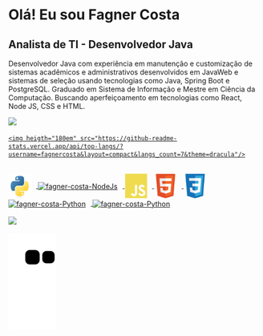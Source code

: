 <h1>Olá! Eu sou Fagner Costa</h1>

<h2>Analista de TI - Desenvolvedor Java</h2>

<p>Desenvolvedor Java com experiência em manutenção e customização de sistemas acadêmicos e administrativos desenvolvidos em JavaWeb e sistemas de seleção usando tecnologias como Java, Spring Boot e PostgreSQL. Graduado em Sistema de Informação e Mestre em Ciência da Computação. Buscando aperfeiçoamento em tecnologias como React, Node JS, CSS e HTML.</p>

<div >
    <a href="https://github.com/fagnercosta">
    <img heigth="180em" src="https://github-readme-stats.vercel.app/api?username=fagnercosta&show_icons=true&theme=dracula&include_all_commits=true&count_private=true"/>


    <img heigth="180em" src="https://github-readme-stats.vercel.app/api/top-langs/?username=fagnercosta&layout=compact&langs_count=7&theme=dracula"/>
</div>


<div style="display: inline_block"><br>
    <img style="margin-right: 10px;" align="center" alt="fagner-costa-Python" height="50" width="45" src="https://raw.githubusercontent.com/devicons/devicon/master/icons/python/python-original.svg">
    <img style="margin-right: 10px;" align="center" alt="fagner-costa-NodeJs" height="50" width="45" src="https://cdn.jsdelivr.net/gh/devicons/devicon/icons/nodejs/nodejs-original.svg"/>        
    <img style="margin-right: 10px;" align="center" alt="fagner-costa-Js" height="50" width="45" src="https://raw.githubusercontent.com/devicons/devicon/master/icons/javascript/javascript-plain.svg">
    <img style="margin-right: 10px;" align="center" alt="fagner-costa-HTML" height="50" width="45" src="https://raw.githubusercontent.com/devicons/devicon/master/icons/html5/html5-original.svg">
    <img style="margin-right: 10px;" align="center" alt="fagner-costa-CSS" height="50" width="45" src="https://raw.githubusercontent.com/devicons/devicon/master/icons/css3/css3-original.svg">
    <img style="margin-right: 10px;" align="center" alt="fagner-costa-Python" height="50" width="45" src="https://cdn.jsdelivr.net/gh/devicons/devicon/icons/java/java-original.svg">
    <img style="margin-right: 10px;" align="center" alt="fagner-costa-Python" height="50" width="45" src="https://cdn.jsdelivr.net/gh/devicons/devicon/icons/objectivec/objectivec-plain.svg">
</div>

<br>

<div>
    <a href="https://br.linkedin.com/in/raimundo-fagner-costa-247b52190" target="_blank"><img src="https://img.shields.io/badge/LinkedIn-0077B5?style=for-the-badge&logo=linkedin&logoColor=white" style="width: 140px;" target="_blank"></a>
</br>

![Snake animation](https://github.com/rafaballerini/rafaballerini/blob/output/github-contribution-grid-snake.svg)
 
</div>
